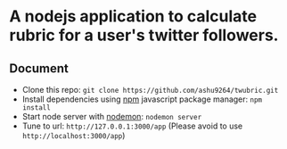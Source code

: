 # A nodejs application to calculate rubric for a user's twitter followers.

## Document
* Clone this repo: ``` git clone https://github.com/ashu9264/twubric.git ```
* Install dependencies using [npm](https://www.npmjs.com/) javascript package manager: ``` npm install ```
* Start node server with [nodemon](https://nodemon.io/): ``` nodemon server ```
* Tune to url: ``` http://127.0.0.1:3000/app ``` (Please avoid to use ```http://localhost:3000/app```)
